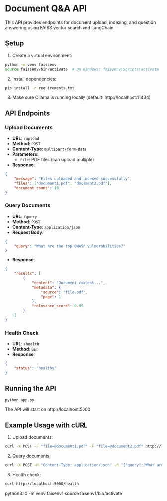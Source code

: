 # Document Q&A API

This API provides endpoints for document upload, indexing, and question answering using FAISS vector search and LangChain.

## Setup

1. Create a virtual environment:
```bash
python -m venv faissenv
source faissenv/bin/activate  # On Windows: faissenv\Scripts\activate
```

2. Install dependencies:
```bash
pip install -r requirements.txt
```

3. Make sure Ollama is running locally (default: http://localhost:11434)

## API Endpoints

### Upload Documents
- **URL**: `/upload`
- **Method**: `POST`
- **Content-Type**: `multipart/form-data`
- **Parameters**:
  - `file`: PDF files (can upload multiple)
- **Response**:
```json
{
    "message": "Files uploaded and indexed successfully",
    "files": ["document1.pdf", "document2.pdf"],
    "document_count": 10
}
```

### Query Documents
- **URL**: `/query`
- **Method**: `POST`
- **Content-Type**: `application/json`
- **Request Body**:
```json
{
    "query": "What are the top OWASP vulnerabilities?"
}
```
- **Response**:
```json
{
    "results": [
        {
            "content": "Document content...",
            "metadata": {
                "source": "file.pdf",
                "page": 1
            },
            "relevance_score": 0.95
        }
    ]
}
```

### Health Check
- **URL**: `/health`
- **Method**: `GET`
- **Response**:
```json
{
    "status": "healthy"
}
```

## Running the API

```bash
python app.py
```

The API will start on http://localhost:5000

## Example Usage with cURL

1. Upload documents:
```bash
curl -X POST -F "file=@document1.pdf" -F "file=@document2.pdf" http://localhost:5000/upload
```

2. Query documents:
```bash
curl -X POST -H "Content-Type: application/json" -d '{"query":"What are the OWASP top 10?"}' http://localhost:5000/query
```

3. Health check:
```bash
curl http://localhost:5000/health
```


python3.10 -m venv faisenv1
source faisenv1/bin/activate